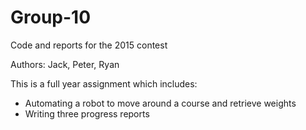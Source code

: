 # Group-10
Code and reports for the 2015 contest

Authors: Jack, Peter, Ryan

This is a full year assignment which includes:
- Automating a robot to move around a course and retrieve weights
- Writing three progress reports
